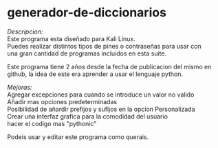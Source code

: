 # generador-de-diccionarios



																		                                        		
*Descripcion:*									                   	
Este programa esta diseñado para Kali Linux.                      	        
Puedes realizar distintos tipos de pines o contraseñas para usar con    		
una gran cantidad de programas incluidos en esta suite.                     

Este programa tiene 2 años desde la fecha de publicacion del mismo en       
github, la idea de este era aprender a usar el lenguaje python.	           	

*Mejoras:*									                       	
Agregar excepciones para cuando se introduce un valor no valido			        
Añadir mas opciones predeterminadas							                      			
Posibilidad de añardir prefijos y sufijos en la opcion Personalizada        
Crear una interfaz grafica para la comodidad del usuario		            		
hacer el codigo mas "pythonic"										                        	


Podeis usar y editar este programa como querais.
